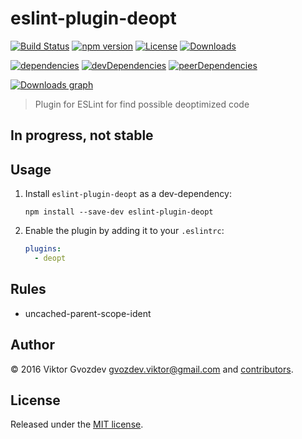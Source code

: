 # eslint-plugin-deopt

[![Build Status][travis-image]][travis-url]
[![npm version][npm-image]][npm-url]
[![License][license-image]][license-url]
[![Downloads][downloads-image]][downloads-url]

[![dependencies][deps-image]][deps-url]
[![devDependencies][dev-deps-image]][dev-deps-url]
[![peerDependencies][peer-deps-image]][peer-deps-url]

[![Downloads graph][downloads-graph-image]][downloads-url]

> Plugin for ESLint for find possible deoptimized code

## In progress, not stable

## Usage

1. Install `eslint-plugin-deopt` as a dev-dependency:

    ```shell
    npm install --save-dev eslint-plugin-deopt
    ```

2. Enable the plugin by adding it to your `.eslintrc`:

    ```yaml
    plugins:
      - deopt
    ```

## Rules
* uncached-parent-scope-ident


## Author

© 2016 Viktor Gvozdev <gvozdev.viktor@gmail.com> and [contributors][].

## License

Released under the [MIT license](https://opensource.org/licenses/MIT).



[travis-url]: https://travis-ci.org/Gvozd/eslint-plugin-deopt
[travis-image]: https://img.shields.io/travis/Gvozd/eslint-plugin-deopt.svg
[npm-url]: https://www.npmjs.com/package/eslint-plugin-deopt
[npm-image]: https://img.shields.io/npm/v/eslint-plugin-deopt.svg
[license-url]: https://opensource.org/licenses/MIT
[license-image]: https://img.shields.io/npm/l/eslint-plugin-deopt.svg
[deps-url]: https://david-dm.org/Gvozd/eslint-plugin-deopt
[deps-image]: https://david-dm.org/Gvozd/eslint-plugin-deopt.png
[dev-deps-url]: https://david-dm.org/Gvozd/eslint-plugin-deopt?type=dev
[dev-deps-image]: https://david-dm.org/Gvozd/eslint-plugin-deopt/dev-status.png
[peer-deps-url]: https://david-dm.org/Gvozd/eslint-plugin-deopt?type=peer
[peer-deps-image]: https://david-dm.org/Gvozd/eslint-plugin-deopt/peer-status.png
[downloads-url]: https://www.npmjs.com/package/eslint-plugin-deopt
[downloads-image]: https://img.shields.io/npm/dm/eslint-plugin-deopt.svg?style=flat
[downloads-graph-image]: https://nodei.co/npm-dl/eslint-plugin-deopt.png?months=1
[npm-shield-image]: https://nodei.co/npm/eslint-plugin-deopt.png

[contributors]: https://github.com/Gvozd/eslint-plugin-deopt/graphs/contributors

